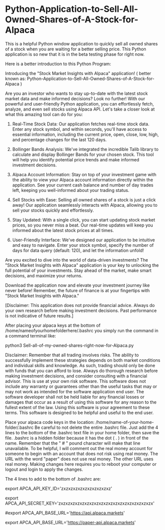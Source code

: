# Python-Application-to-Sell-All-Owned-Shares-of-A-Stock-for-Alpaca
This is a helpful Python window application to quickly sell all owned shares of a stock when you are waiting for a better selling price. 
This Python application is so new that it is in the beta testing phase for right now. 

Here is a better introduction to this Python Program:

Introducing the "Stock Market Insights with Alpaca" application! ( better known as: Python-Application-to-Sell-All-Owned-Shares-of-A-Stock-for-Alpaca )

Are you an investor who wants to stay up-to-date with the latest stock market data and make informed decisions? Look no further! With our powerful and user-friendly Python application, you can effortlessly fetch, analyze, and even sell stocks using Alpaca API. Let's take a closer look at what this amazing tool can do for you:

1. Real-Time Stock Data: Our application fetches real-time stock data. Enter any stock symbol, and within seconds, you'll have access to essential information, including the current price, open, close, low, high, and percentage changes for the last 120 days.

2. Bollinger Bands Analysis: We've integrated the incredible Talib library to calculate and display Bollinger Bands for your chosen stock. This tool will help you identify potential price trends and make informed investment decisions.

3. Alpaca Account Information: Stay on top of your investment game with the ability to view your Alpaca account information directly within the application. See your current cash balance and number of day trades left, keeping you well-informed about your trading status.

4. Sell Stocks with Ease: Selling all owned shares of a stock is just a click away! Our application seamlessly interacts with Alpaca, allowing you to sell your stocks quickly and effortlessly.

5. Stay Updated: With a single click, you can start updating stock market prices, so you never miss a beat. Our real-time updates will keep you informed about the latest stock prices at all times.

6. User-Friendly Interface: We've designed our application to be intuitive and easy to navigate. Enter your stock symbol, specify the number of days for data query (default: 120), and let the information unfold!

Are you excited to dive into the world of data-driven investments? The "Stock Market Insights with Alpaca" application is your key to unlocking the full potential of your investments. Stay ahead of the market, make smart decisions, and maximize your returns.

Download the application now and elevate your investment journey like never before! Remember, the future of finance is at your fingertips with "Stock Market Insights with Alpaca."


[Disclaimer: This application does not provide financial advice. Always do your own research before making investment decisions. Past performance is not indicative of future results.]

After placing your alpaca keys at the bottom of /home/nameofyourhomefolderhere/.bashrc you simply run the command in a command terminal like:

python3 Sell-all-of-my-owned-shares-right-now-for-Alpaca.py

Disclaimer: Remember that all trading involves risks. The ability to successfully implement these strategies depends on both market conditions and individual skills and knowledge. As such, trading should only be done with funds that you can afford to lose. Always do thorough research before making investment decisions, and consider consulting with a financial advisor. This is use at your own risk software. This software does not include any warranty or guarantees other than the useful tasks that may or may not work as intended for the software application end user. The software developer shall not be held liable for any financial losses or damages that occur as a result of using this software for any reason to the fullest extent of the law. Using this software is your agreement to these terms. This software is designed to be helpful and useful to the end user.

Place your alpaca code keys in the location: /home/name-of-your-home-folder/.bashrc Be careful to not delete the entire .bashrc file. Just add the 4 lines to the bottom of the .bashrc text file in your home folder, then save the file. .bashrc is a hidden folder because it has the dot ( . ) in front of the name. Remember that the " # " pound character will make that line unavailable. To be helpful, I will comment out the real money account for someone to begin with an account that does not risk using real money. The URL with the word "paper" does not use real money. The other URL uses real money. Making changes here requires you to reboot your computer or logout and login to apply the changes.

The 4 lines to add to the bottom of .bashrc are:

export APCA_API_KEY_ID='zxzxzxzxzxzxzxzxzxzxz'

export APCA_API_SECRET_KEY='zxzxzxzxzxzxzxzxzxzxzxzxzxzxzxzxzxzxzxzx'

#export APCA_API_BASE_URL='https://api.alpaca.markets'

export APCA_API_BASE_URL='https://paper-api.alpaca.markets'
